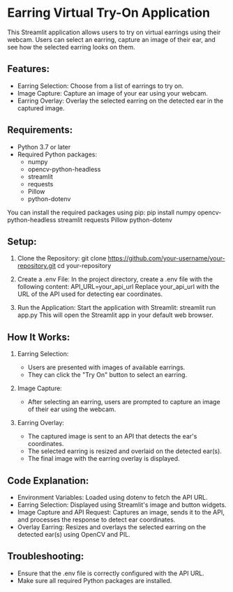 # Earring Virtual Try-On Application

This Streamlit application allows users to try on virtual earrings using their webcam. Users can select an earring, capture an image of their ear, and see how the selected earring looks on them.

## Features:
- Earring Selection: Choose from a list of earrings to try on.
- Image Capture: Capture an image of your ear using your webcam.
- Earring Overlay: Overlay the selected earring on the detected ear in the captured image.

## Requirements:
- Python 3.7 or later
- Required Python packages:
  - numpy
  - opencv-python-headless
  - streamlit
  - requests
  - Pillow
  - python-dotenv

You can install the required packages using pip:
pip install numpy opencv-python-headless streamlit requests Pillow python-dotenv

## Setup:
1. Clone the Repository:
   git clone https://github.com/your-username/your-repository.git
   cd your-repository

2. Create a .env File:
   In the project directory, create a .env file with the following content:
   API_URL=your_api_url
   Replace your_api_url with the URL of the API used for detecting ear coordinates.

3. Run the Application:
   Start the application with Streamlit:
   streamlit run app.py
   This will open the Streamlit app in your default web browser.

## How It Works:
1. Earring Selection:
   - Users are presented with images of available earrings.
   - They can click the "Try On" button to select an earring.

2. Image Capture:
   - After selecting an earring, users are prompted to capture an image of their ear using the webcam.

3. Earring Overlay:
   - The captured image is sent to an API that detects the ear's coordinates.
   - The selected earring is resized and overlaid on the detected ear(s).
   - The final image with the earring overlay is displayed.

## Code Explanation:
- Environment Variables: Loaded using dotenv to fetch the API URL.
- Earring Selection: Displayed using Streamlit's image and button widgets.
- Image Capture and API Request: Captures an image, sends it to the API, and processes the response to detect ear coordinates.
- Overlay Earring: Resizes and overlays the selected earring on the detected ear(s) using OpenCV and PIL.

## Troubleshooting:
- Ensure that the .env file is correctly configured with the API URL.
- Make sure all required Python packages are installed.
